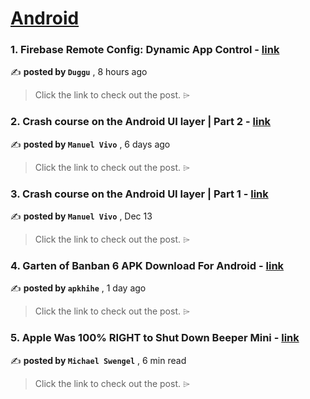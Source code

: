 
<h1><a href=https://medium.com/tag/android/recommended target="_blank" rel="noopener noreferrer">Android</a></h1>
<h3>1. Firebase Remote Config: Dynamic App Control - <a href=https://medium.com/@dugguRK/firebase-remote-config-dynamic-app-control-f0a3226de175?source=tag_recommended_feed---------0-84----------android----------3fab2cdb_d99a_491a_b252_2fd21a29cbd1------- target="_blank" rel="noopener noreferrer">link</a></h3>

✍️ **posted by `Duggu`** <date> , 8 hours ago</date>

<blockquote>Click the link to check out the post. ⌲</blockquote>

<h3>2. Crash course on the Android UI layer | Part 2 - <a href=https://medium.com/bumble-tech/crash-course-on-the-android-ui-layer-part-2-2335171467e0?source=tag_recommended_feed---------1-107----------android----------3fab2cdb_d99a_491a_b252_2fd21a29cbd1------- target="_blank" rel="noopener noreferrer">link</a></h3>

✍️ **posted by `Manuel Vivo`** <date> , 6 days ago</date>

<blockquote>Click the link to check out the post. ⌲</blockquote>

<h3>3. Crash course on the Android UI layer | Part 1 - <a href=https://medium.com/bumble-tech/crash-course-on-the-android-ui-layer-part-1-2094221a9be3?source=tag_recommended_feed---------2-85----------android----------3fab2cdb_d99a_491a_b252_2fd21a29cbd1------- target="_blank" rel="noopener noreferrer">link</a></h3>

✍️ **posted by `Manuel Vivo`** <date> , Dec 13</date>

<blockquote>Click the link to check out the post. ⌲</blockquote>

<h3>4. Garten of Banban 6 APK Download For Android - <a href=https://medium.com/@apkhihecom/garten-of-banban-6-apk-download-for-android-44b839ac6dad?source=tag_recommended_feed---------3-84----------android----------3fab2cdb_d99a_491a_b252_2fd21a29cbd1------- target="_blank" rel="noopener noreferrer">link</a></h3>

✍️ **posted by `apkhihe`** <date> , 1 day ago</date>

<blockquote>Click the link to check out the post. ⌲</blockquote>

<h3>5. Apple Was 100% RIGHT to Shut Down Beeper Mini - <a href=https://medium.com/@michaelswengel/apple-was-100-right-to-shut-down-beeper-mini-9f3582667f39?source=tag_recommended_feed---------4-107----------android----------3fab2cdb_d99a_491a_b252_2fd21a29cbd1------- target="_blank" rel="noopener noreferrer">link</a></h3>

✍️ **posted by `Michael Swengel`** <date> , 6 min read</date>

<blockquote>Click the link to check out the post. ⌲</blockquote>

